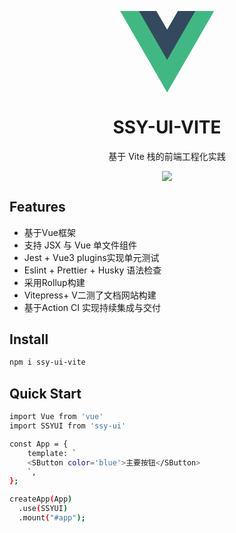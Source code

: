 <p align="center">
<div style="width:150px;margin:auto;">
<svg xmlns="http://www.w3.org/2000/svg" viewBox="0 0 261 226"><path d="M161.096.001l-30.225 52.351L100.647.001H-.005l130.877 226.688L261.749.001z" fill="#41b883"/><path d="M161.096.001l-30.225 52.351L100.647.001H52.346l78.526 136.01L209.398.001z" fill="#34495e"/></svg>
</div>
</p>
<h1 align="center">SSY-UI-VITE</h1>
<p align="center">
  基于 Vite 栈的前端工程化实践
</p>

<p align="center">
<img src="https://img.shields.io/github/license/RichardLitt/standard-readme
">
<p>

## Features

- 基于Vue框架
- 支持 JSX 与 Vue 单文件组件
- Jest + Vue3 plugins实现单元测试
- Eslint + Prettier + Husky 语法检查
- 采用Rollup构建
- Vitepress+ V二测了文档网站构建
- 基于Action CI 实现持续集成与交付

## Install
```bash
npm i ssy-ui-vite
```

## Quick Start
```bash
import Vue from 'vue'
import SSYUI from 'ssy-ui'

const App = {
    template: `
    <SButton color='blue'>主要按钮</SButton>
    `,
};

createApp(App)
  .use(SSYUI)
  .mount("#app");
```
